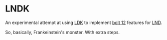 # LNDK

An experimental attempt at using [LDK](https://github.com/lightningdevkit/rust-lightning) to implement [bolt 12](https://github.com/lightning/bolts/pull/798) features for [LND](https://github.com/lightningnetwork/lnd).

So, basically, Frankeinstein's monster. With extra steps.
